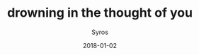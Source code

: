 ---
title: "drowning in the thought of you"
subtitle: "Syros"
customForwardUrl: "https://www.youtube.com/watch?v=TUvi-4goP7s"
displayImg: "https://img.youtube.com/vi/TUvi-4goP7s/0.jpg"
date: "2018-01-02"
newTab: true 
---